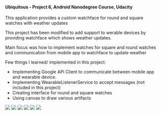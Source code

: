 #### Ubiquitous - Project 6, Android Nanodegree Course, Udacity

This application provides a custom watchface for round and square watches with weather updates

This project has been modified to add support to werable devices by providing watchface which shows weather updates.

Main focus was how to implement watches for square and round watches and communication from mobile app to watchface to update weather

Few things I learned/ implemented in this project:

* Implementing Google APi Client to communicate between mobile app and wearable device.
* Implementing WearableListenerService to accept messages (not included in this project) 
* Creating interface for round and square watches
* Using canvas to draw various artifacts

<img src="https://cloud.githubusercontent.com/assets/13112999/13421848/ea4750e6-dfb6-11e5-8720-d90f7f4b2b15.jpg" /> 
<img src="https://cloud.githubusercontent.com/assets/13112999/13421849/ec497edc-dfb6-11e5-9992-70236bf4ab8b.jpg" /> 
<img src="https://cloud.githubusercontent.com/assets/13112999/13421852/f1081348-dfb6-11e5-8057-f821d9ffd3d6.jpg" /> 
<img src="https://cloud.githubusercontent.com/assets/13112999/13421850/edb7bea0-dfb6-11e5-9ac6-2b212198edaa.jpg" /> 
<img src="https://cloud.githubusercontent.com/assets/13112999/13421851/ef799754-dfb6-11e5-8279-f9de55dd9a62.gif" /> 
<img src="https://cloud.githubusercontent.com/assets/13112999/13421847/e98fc61a-dfb6-11e5-9ccf-0e69a86cfba6.gif" /> 